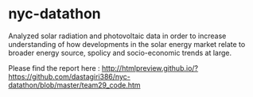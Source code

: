 # nyc-datathon
Analyzed solar radiation and photovoltaic data in order to increase understanding of how developments in the solar energy market relate to broader energy source, spolicy and socio-economic trends at large.

Please find the report here : http://htmlpreview.github.io/?https://github.com/dastagiri386/nyc-datathon/blob/master/team29_code.htm
